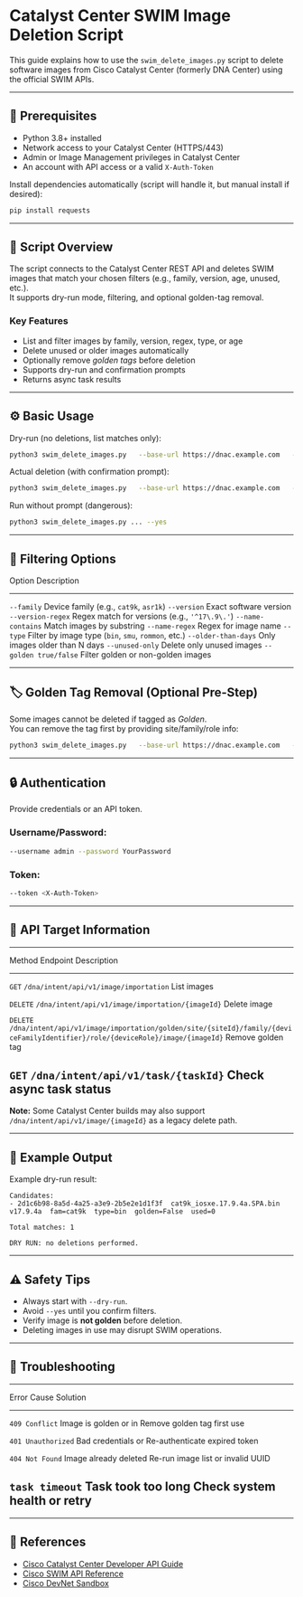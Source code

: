 # Catalyst Center SWIM Image Deletion Script

This guide explains how to use the `swim_delete_images.py` script to
delete software images from Cisco Catalyst Center (formerly DNA Center)
using the official SWIM APIs.

------------------------------------------------------------------------

## 🔧 Prerequisites

-   Python 3.8+ installed
-   Network access to your Catalyst Center (HTTPS/443)
-   Admin or Image Management privileges in Catalyst Center
-   An account with API access or a valid `X-Auth-Token`

Install dependencies automatically (script will handle it, but manual
install if desired):

``` bash
pip install requests
```

------------------------------------------------------------------------

## 🧭 Script Overview

The script connects to the Catalyst Center REST API and deletes SWIM
images that match your chosen filters (e.g., family, version, age,
unused, etc.).\
It supports dry-run mode, filtering, and optional golden-tag removal.

### Key Features

-   List and filter images by family, version, regex, type, or age
-   Delete unused or older images automatically
-   Optionally remove *golden tags* before deletion
-   Supports dry-run and confirmation prompts
-   Returns async task results

------------------------------------------------------------------------

## ⚙️ Basic Usage

Dry-run (no deletions, list matches only):

``` bash
python3 swim_delete_images.py   --base-url https://dnac.example.com   --username admin --password 'YourPassword'   --family cat9k --unused-only --older-than-days 180   --dry-run
```

Actual deletion (with confirmation prompt):

``` bash
python3 swim_delete_images.py   --base-url https://dnac.example.com   --username admin --password 'YourPassword'   --family cat9k --unused-only --older-than-days 180
```

Run without prompt (dangerous):

``` bash
python3 swim_delete_images.py ... --yes
```

------------------------------------------------------------------------

## 🧩 Filtering Options

  Option                  Description
  ----------------------- -----------------------------------------------------
  `--family`              Device family (e.g., `cat9k`, `asr1k`)
  `--version`             Exact software version
  `--version-regex`       Regex match for versions (e.g., `'^17\.9\.'`)
  `--name-contains`       Match images by substring
  `--name-regex`          Regex for image name
  `--type`                Filter by image type (`bin`, `smu`, `rommon`, etc.)
  `--older-than-days`     Only images older than N days
  `--unused-only`         Delete only unused images
  `--golden true/false`   Filter golden or non-golden images

------------------------------------------------------------------------

## 🏷️ Golden Tag Removal (Optional Pre-Step)

Some images cannot be deleted if tagged as *Golden*.\
You can remove the tag first by providing site/family/role info:

``` bash
python3 swim_delete_images.py   --base-url https://dnac.example.com   --username admin --password 'YourPassword'   --family cat9k --golden true   --site-id -1   --device-family-identifier 277696480   --device-role ALL   --yes
```

------------------------------------------------------------------------

## 🔒 Authentication

Provide credentials or an API token.

### Username/Password:

``` bash
--username admin --password YourPassword
```

### Token:

``` bash
--token <X-Auth-Token>
```

------------------------------------------------------------------------

## 🧠 API Target Information

  ------------------------------------------------------------------------------------------------------------------------------------------------------------------------------
  Method            Endpoint                                                                                                                        Description
  ----------------- ------------------------------------------------------------------------------------------------------------------------------- ----------------------------
  `GET`             `/dna/intent/api/v1/image/importation`                                                                                          List images

  `DELETE`          `/dna/intent/api/v1/image/importation/{imageId}`                                                                                Delete image

  `DELETE`          `/dna/intent/api/v1/image/importation/golden/site/{siteId}/family/{deviceFamilyIdentifier}/role/{deviceRole}/image/{imageId}`   Remove golden tag

  `GET`             `/dna/intent/api/v1/task/{taskId}`                                                                                              Check async task status
  ------------------------------------------------------------------------------------------------------------------------------------------------------------------------------

**Note:** Some Catalyst Center builds may also support
`/dna/intent/api/v1/image/{imageId}` as a legacy delete path.

------------------------------------------------------------------------

## 🧾 Example Output

Example dry-run result:

    Candidates:
    - 2d1c6b98-8a5d-4a25-a3e9-2b5e2e1d1f3f  cat9k_iosxe.17.9.4a.SPA.bin  v17.9.4a  fam=cat9k  type=bin  golden=False  used=0

    Total matches: 1

    DRY RUN: no deletions performed.

------------------------------------------------------------------------

## ⚠️ Safety Tips

-   Always start with `--dry-run`.
-   Avoid `--yes` until you confirm filters.
-   Verify image is **not golden** before deletion.
-   Deleting images in use may disrupt SWIM operations.

------------------------------------------------------------------------

## 🧰 Troubleshooting

  ------------------------------------------------------------------------
  Error                Cause                  Solution
  -------------------- ---------------------- ----------------------------
  `409 Conflict`       Image is golden or in  Remove golden tag first
                       use                    

  `401 Unauthorized`   Bad credentials or     Re-authenticate
                       expired token          

  `404 Not Found`      Image already deleted  Re-run image list
                       or invalid UUID        

  `task timeout`       Task took too long     Check system health or retry
  ------------------------------------------------------------------------

------------------------------------------------------------------------

## 📘 References

-   [Cisco Catalyst Center Developer API
    Guide](https://developer.cisco.com/docs/dna-center/)
-   [Cisco SWIM API
    Reference](https://developer.cisco.com/docs/dna-center/#!software-image-management-swim-apis)
-   [Cisco DevNet
    Sandbox](https://developer.cisco.com/site/devnet/sandbox/)
